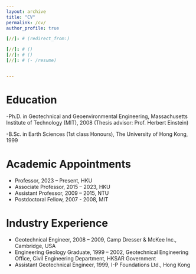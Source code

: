 ```yaml
---
layout: archive
title: "CV"
permalink: /cv/
author_profile: true

[//]: # (redirect_from:)

[//]: # ()
[//]: # ()
[//]: # (- /resume)


---
```



[//]: # ({% include base_path %})

Education
======
-Ph.D. in Geotechnical and Geoenvironmental Engineering, Massachusetts Institute of Technology (MIT), 2008  (Thesis
advisor: Prof. Herbert Einstein)

-B.Sc. in Earth Sciences (1st class Honours), The University of Hong Kong, 1999

Academic Appointments
======

* Professor, 2023 – Present, HKU
* Associate Professor, 2015 – 2023, HKU
* Assistant Professor, 2009 – 2015, NTU
* Postdoctoral Fellow, 2007 - 2008, MIT

Industry Experience
======

* Geotechnical Engineer, 2008 – 2009, Camp Dresser & McKee Inc., Cambridge, USA
* Engineering Geology Graduate, 1999 – 2002, Geotechnical Engineering Office, Civil Engineering Department, HKSAR
  Government
* Assistant Geotechnical Engineer, 1999, I-P Foundations Ltd., Hong Kong

[//]: # (Publications)

[//]: # (======)

[//]: # (  <ul>{% for post in site.publications %})

[//]: # (    {% include archive-single-cv.html %})

[//]: # (  {% endfor %}</ul>)

[//]: # ()

[//]: # (Talks)

[//]: # (======)

[//]: # (  <ul>{% for post in site.talks %})

[//]: # (    {% include archive-single-talk-cv.html %})

[//]: # (  {% endfor %}</ul>)

[//]: # ()

[//]: # (Teaching)

[//]: # (======)

[//]: # (  <ul>{% for post in site.teaching %})

[//]: # (    {% include archive-single-cv.html %})

[//]: # (  {% endfor %}</ul>)

[//]: # ()

[//]: # (Service and leadership)

[//]: # (======)

[//]: # ()

[//]: # (* Currently signed in to 43 different slack teams)
